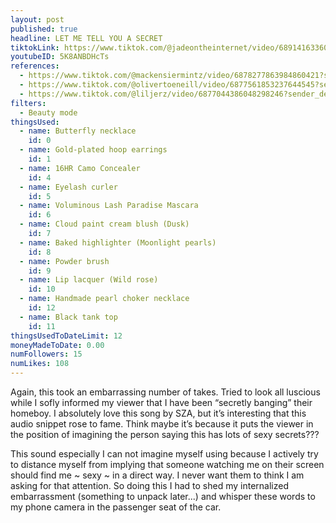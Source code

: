 ```yaml
---
layout: post
published: true
headline: LET ME TELL YOU A SECRET
tiktokLink: https://www.tiktok.com/@jadeontheinternet/video/6891416336027684102?sender_device=pc&sender_web_id=6891999718790268421&is_from_webapp=1
youtubeID: 5K8ANBDHcTs
references:
  - https://www.tiktok.com/@mackensiermintz/video/6878277863984860421?sender_device=pc&sender_web_id=6891999718790268421&is_from_webapp=1
  - https://www.tiktok.com/@olivertoeneill/video/6877561853237644545?sender_device=pc&sender_web_id=6891999718790268421&is_from_webapp=1
  - https://www.tiktok.com/@liljerz/video/6877044386048298246?sender_device=pc&sender_web_id=6891999718790268421&is_from_webapp=1
filters:
  - Beauty mode
thingsUsed:
  - name: Butterfly necklace
    id: 0
  - name: Gold-plated hoop earrings
    id: 1
  - name: 16HR Camo Concealer
    id: 4
  - name: Eyelash curler
    id: 5
  - name: Voluminous Lash Paradise Mascara
    id: 6
  - name: Cloud paint cream blush (Dusk)
    id: 7
  - name: Baked highlighter (Moonlight pearls)
    id: 8
  - name: Powder brush
    id: 9
  - name: Lip lacquer (Wild rose)
    id: 10
  - name: Handmade pearl choker necklace
    id: 12
  - name: Black tank top
    id: 11
thingsUsedToDateLimit: 12
moneyMadeToDate: 0.00
numFollowers: 15
numLikes: 108
---
```


Again, this took an embarrassing number of takes. Tried to look all luscious while I sofly informed my viewer that I have been “secretly banging” their homeboy. I absolutely love this song by SZA, but it’s interesting that this audio snippet rose to fame. Think maybe it’s because it puts the viewer in the position of imagining the person saying this has lots of sexy secrets???

This sound especially I can not imagine myself using because I actively try to distance myself from implying that someone watching me on their screen should find me ~ sexy ~ in a direct way. I never want them to think I am asking for that attention. So doing this I had to shed my internalized embarrassment (something to unpack later...) and whisper these words to my phone camera in the passenger seat of the car.
